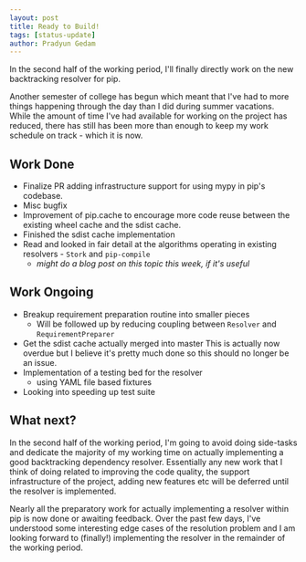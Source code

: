 ```yaml
---
layout: post
title: Ready to Build!
tags: [status-update]
author: Pradyun Gedam
---
```


In the second half of the working period, I'll finally directly work on the new backtracking resolver for pip. 

Another semester of college has begun which meant that I've had to more things happening through the day than I did during summer vacations. While the amount of time I've had available for working on the project has reduced, there has still has been more than enough to keep my work schedule on track - which it is now.

## Work Done

- Finalize PR adding infrastructure support for using mypy in pip's codebase.
- Misc bugfix
- Improvement of pip.cache to encourage more code reuse between the existing wheel cache and the sdist cache.
- Finished the sdist cache implementation
- Read and looked in fair detail at the algorithms operating in existing resolvers - `Stork` and `pip-compile`
  - _might do a blog post on this topic this week, if it's useful_

## Work Ongoing

- Breakup requirement preparation routine into smaller pieces
  - Will be followed up by reducing coupling between `Resolver` and `RequirementPreparer`
- Get the sdist cache actually merged into master
  This is actually now overdue but I believe it's pretty much done so this should no longer be an issue.
- Implementation of a testing bed for the resolver
  - using YAML file based fixtures
- Looking into speeding up test suite

## What next?

In the second half of the working period, I'm going to avoid doing side-tasks and dedicate the majority of my working time on actually implementing a good backtracking dependency resolver. Essentially any new work that I think of doing related to improving the code quality, the support infrastructure of the project, adding new features etc will be deferred until the resolver is implemented.

Nearly all the preparatory work for actually implementing a resolver within pip is now done or awaiting feedback. Over the past few days, I've understood some interesting edge cases of the resolution problem and I am looking forward to (finally!) implementing the resolver in the remainder of the working period.

